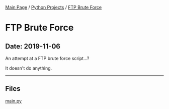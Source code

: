 [Main Page](/) / [Python Projects](/python) / [FTP Brute Force](/python/2019-11-06_FTP_Brute_Force)

# FTP Brute Force

## Date: 2019-11-06

An attempt at a FTP brute force script...?

It doesn't do anything.

-----

## Files

[main.py](main.py)
